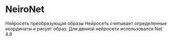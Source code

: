 # NeiroNet
Нейросеть преобразующая образы
Нейросеть считывает определенные координаты и рисует образ. Для двнной нейросети использовался Net 4.8 